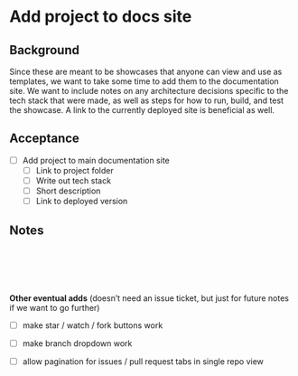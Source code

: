 # Add project to docs site

## Background

Since these are meant to be showcases that anyone can view and use as templates, we want to take some time to add them to the documentation site. We want to include notes on any architecture decisions specific to the tech stack that were made, as well as steps for how to run, build, and test the showcase. A link to the currently deployed site is beneficial as well.

## Acceptance

- [ ] Add project to main documentation site
    - [ ] Link to project folder
    - [ ] Write out tech stack
    - [ ] Short description
    - [ ] Link to deployed version

## Notes
<br>
<br>
<br>
<br>

**Other eventual adds**
(doesn’t need an issue ticket, but just for future notes if we want to go further)

- [ ] make star / watch / fork buttons work
- [ ] make branch dropdown work
- [ ] allow pagination for issues / pull request tabs in single repo view

